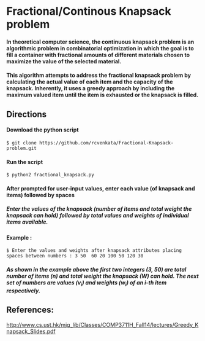 # Fractional/Continous Knapsack problem



#### In theoretical computer science, the continuous knapsack problem is an algorithmic problem in combinatorial optimization in which the goal is to fill a container with fractional amounts of different materials chosen to maximize the value of the selected material.

#### This algorithm attempts to address the fractional knapsack problem by calculating the actual value of each item and the capacity of the knapsack. Inherently, it uses a greedy approach by including the maximum valued item until the item is exhausted or the knapsack is filled. 

## Directions

#### Download the python script

```
$ git clone https://github.com/rcvenkata/Fractional-Knapsack-problem.git
```
#### Run the script

```
$ python2 fractional_knapsack.py
```

#### After prompted for user-input values, enter each value (of knapsack and items) followed by ****spaces****

##### Enter the values of the knapsack (number of items and total weight the knapsack can hold) followed by total values and weights of individual items available. 

#### Example : 
```
$ Enter the values and weights after knapsack attributes placing spaces between numbers : 3 50  60 20 100 50 120 30

```

##### As shown in the example above the first two integers (3, 50) are total number of items (n) and total weight the knapsack (W) can hold. The next set of numbers are values (**v**<sub>i</sub>) and weights (**w**<sub>i</sub>) of an i-th item respectively. 


## References:

http://www.cs.ust.hk/mjg_lib/Classes/COMP3711H_Fall14/lectures/Greedy_Knapsack_Slides.pdf



